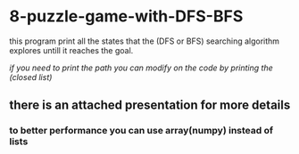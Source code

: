 # 8-puzzle-game-with-DFS-BFS
this program print all the states that the (DFS or BFS) searching algorithm explores untill it reaches the goal.

*if you need to print the path you can modify on the code by printing the (closed list)*
## there is an attached presentation for more details
### to better performance you can use array(numpy) instead of lists
